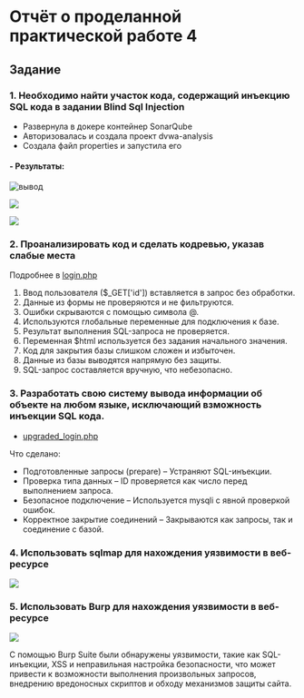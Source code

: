 # Отчёт о проделанной практической работе 4

## Задание

### 1. Необходимо найти участок кода, содержащий инъекцию SQL кода в задании Blind Sql Injection
- Развернула в докере контейнер SonarQube
- Авторизовалась и создала проект dvwa-analysis
- Создала файл properties и запустила его
#### - Результаты:
![вывод](https://github.com/user-attachments/assets/90813ccc-bd9d-4308-92cd-c126aecf1e99)

![](https://github.com/user-attachments/assets/a619cc60-dc14-4b57-a65f-68038d6534f6)

![](https://github.com/user-attachments/assets/c1fa93d7-6f25-4a51-9731-161017f93c7e)

### 2. Проанализировать код и сделать кодревью, указав слабые места

Подробнее в [login.php](https://github.com/whynastasya/DVWA-analysis/blob/main/login.php)

1. Ввод пользователя ($_GET['id']) вставляется в запрос без обработки.
2. Данные из формы не проверяются и не фильтруются.
3. Ошибки скрываются с помощью символа @.
4. Используются глобальные переменные для подключения к базе.
5. Результат выполнения SQL-запроса не проверяется.
6. Переменная $html используется без задания начального значения.
7. Код для закрытия базы слишком сложен и избыточен.
8. Данные из базы выводятся напрямую без защиты.
9. SQL-запрос составляется вручную, что небезопасно.

### 3. Разработать свою систему вывода информации об объекте на любом языке, исключающий взможность инъекции SQL кода.

- [upgraded_login.php](https://github.com/whynastasya/DVWA-analysis/blob/main/upgraded_login.php)
  
Что сделано:
- Подготовленные запросы (prepare) – Устраняют SQL-инъекции.
- Проверка типа данных – ID проверяется как число перед выполнением запроса.
- Безопасное подключение – Используется mysqli с явной проверкой ошибок.
- Корректное закрытие соединений – Закрываются как запросы, так и соединение с базой.
  
### 4. Использовать sqlmap для нахождения уязвимости в веб-ресурсе
![](https://github.com/user-attachments/assets/1fbe4452-6277-4797-95fd-091566d37cab)

### 5. Использовать Burp для нахождения уязвимости в веб-ресурсе

![](https://github.com/user-attachments/assets/8655f8cc-74b3-44e0-813f-7141486f97b9)

С помощью Burp Suite были обнаружены уязвимости, такие как SQL-инъекции, XSS и неправильная настройка безопасности, что может привести к возможности выполнения произвольных запросов, внедрению вредоносных скриптов и обходу механизмов защиты сайта.
